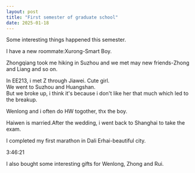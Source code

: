 ```yaml
---
layout: post
title: "First semester of graduate school"
date: 2025-01-18
---
```


Some interesting things happened this semester.  

I have a new roommate:Xurong-Smart Boy.  

Zhongqiang took me hiking in Suzhou and we met may new friends-Zhong and Liang and so on.

In EE213, i met Z through Jiawei. Cute girl.  
We went to Suzhou and Huangshan.  
But we broke up, i think it's because i don't like her that much which led to the breakup.

Wenlong and i often do HW togother, thx the boy.

Haiwen is married.After the wedding, i went back to Shanghai to take the exam.

I completed my first marathon in Dali Erhai-beautiful city.

3:46:21

I also bought some interesting gifts for Wenlong, Zhong and Rui.


